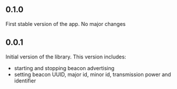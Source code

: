 ## 0.1.0

First stable version of the app. No major changes


## 0.0.1

Initial version of the library. This version includes:
* starting and stopping beacon advertising
* setting beacon UUID, major id, minor id, transmission power and identifier 

